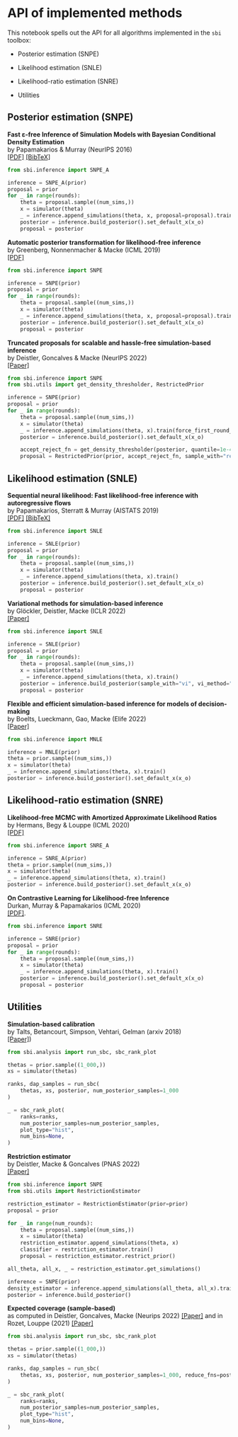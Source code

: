 # API of implemented methods

This notebook spells out the API for all algorithms implemented in the `sbi` toolbox:

- Posterior estimation (SNPE)

- Likelihood estimation (SNLE)

- Likelihood-ratio estimation (SNRE)

- Utilities  

## Posterior estimation (SNPE)

**Fast ε-free Inference of Simulation Models with Bayesian Conditional Density Estimation**<br> by Papamakarios & Murray (NeurIPS 2016) <br>[[PDF]](https://papers.nips.cc/paper/6084-fast-free-inference-of-simulation-models-with-bayesian-conditional-density-estimation.pdf) [[BibTeX]](https://papers.nips.cc/paper/6084-fast-free-inference-of-simulation-models-with-bayesian-conditional-density-estimation/bibtex)


```python
from sbi.inference import SNPE_A

inference = SNPE_A(prior)
proposal = prior
for _ in range(rounds):
    theta = proposal.sample((num_sims,))
    x = simulator(theta)
    _ = inference.append_simulations(theta, x, proposal=proposal).train()
    posterior = inference.build_posterior().set_default_x(x_o)
    proposal = posterior
```

**Automatic posterior transformation for likelihood-free inference**<br>by Greenberg, Nonnenmacher & Macke (ICML 2019) <br>[[PDF]](http://proceedings.mlr.press/v97/greenberg19a/greenberg19a.pdf)


```python
from sbi.inference import SNPE

inference = SNPE(prior)
proposal = prior
for _ in range(rounds):
    theta = proposal.sample((num_sims,))
    x = simulator(theta)
    _ = inference.append_simulations(theta, x, proposal=proposal).train()
    posterior = inference.build_posterior().set_default_x(x_o)
    proposal = posterior
```

**Truncated proposals for scalable and hassle-free simulation-based inference** <br> by Deistler, Goncalves & Macke (NeurIPS 2022) <br>[[Paper]](https://arxiv.org/abs/2210.04815)


```python
from sbi.inference import SNPE
from sbi.utils import get_density_thresholder, RestrictedPrior

inference = SNPE(prior)
proposal = prior
for _ in range(rounds):
    theta = proposal.sample((num_sims,))
    x = simulator(theta)
    _ = inference.append_simulations(theta, x).train(force_first_round_loss=True)
    posterior = inference.build_posterior().set_default_x(x_o)

    accept_reject_fn = get_density_thresholder(posterior, quantile=1e-4)
    proposal = RestrictedPrior(prior, accept_reject_fn, sample_with="rejection")
```

## Likelihood estimation (SNLE)

**Sequential neural likelihood: Fast likelihood-free inference with autoregressive flows**<br>by Papamakarios, Sterratt & Murray (AISTATS 2019) <br>[[PDF]](http://proceedings.mlr.press/v89/papamakarios19a/papamakarios19a.pdf) [[BibTeX]](https://gpapamak.github.io/bibtex/snl.bib)


```python
from sbi.inference import SNLE

inference = SNLE(prior)
proposal = prior
for _ in range(rounds):
    theta = proposal.sample((num_sims,))
    x = simulator(theta)
    _ = inference.append_simulations(theta, x).train()
    posterior = inference.build_posterior().set_default_x(x_o)
    proposal = posterior
```

**Variational methods for simulation-based inference** <br> by Glöckler, Deistler, Macke (ICLR 2022) <br>[[Paper]](https://arxiv.org/abs/2203.04176)


```python
from sbi.inference import SNLE

inference = SNLE(prior)
proposal = prior
for _ in range(rounds):
    theta = proposal.sample((num_sims,))
    x = simulator(theta)
    _ = inference.append_simulations(theta, x).train()
    posterior = inference.build_posterior(sample_with="vi", vi_method="fKL").set_default_x(x_o)
    proposal = posterior
```

**Flexible and efficient simulation-based inference for models of decision-making** <br> by Boelts, Lueckmann, Gao, Macke (Elife 2022) <br>[[Paper]](https://elifesciences.org/articles/77220)


```python
from sbi.inference import MNLE

inference = MNLE(prior)
theta = prior.sample((num_sims,))
x = simulator(theta)
_ = inference.append_simulations(theta, x).train()
posterior = inference.build_posterior().set_default_x(x_o)
```

## Likelihood-ratio estimation (SNRE)

**Likelihood-free MCMC with Amortized Approximate Likelihood Ratios**<br>by Hermans, Begy & Louppe (ICML 2020) <br>[[PDF]](http://proceedings.mlr.press/v119/hermans20a/hermans20a.pdf)


```python
from sbi.inference import SNRE_A

inference = SNRE_A(prior)
theta = prior.sample((num_sims,))
x = simulator(theta)
_ = inference.append_simulations(theta, x).train()
posterior = inference.build_posterior().set_default_x(x_o)
```

**On Contrastive Learning for Likelihood-free Inference**<br>Durkan, Murray & Papamakarios (ICML 2020) <br>[[PDF]](http://proceedings.mlr.press/v119/durkan20a/durkan20a.pdf).


```python
from sbi.inference import SNRE

inference = SNRE(prior)
proposal = prior
for _ in range(rounds):
    theta = proposal.sample((num_sims,))
    x = simulator(theta)
    _ = inference.append_simulations(theta, x).train()
    posterior = inference.build_posterior().set_default_x(x_o)
    proposal = posterior
```

## Utilities

**Simulation-based calibration**<br>by Talts, Betancourt, Simpson, Vehtari, Gelman (arxiv 2018) <br>[[Paper]](https://arxiv.org/abs/1804.06788))


```python
from sbi.analysis import run_sbc, sbc_rank_plot

thetas = prior.sample((1_000,))
xs = simulator(thetas)

ranks, dap_samples = run_sbc(
    thetas, xs, posterior, num_posterior_samples=1_000
)

_ = sbc_rank_plot(
    ranks=ranks,
    num_posterior_samples=num_posterior_samples,
    plot_type="hist",
    num_bins=None,
)
```

**Restriction estimator**<br>by Deistler, Macke & Goncalves (PNAS 2022) <br>[[Paper]](https://www.pnas.org/doi/10.1073/pnas.2207632119)


```python
from sbi.inference import SNPE
from sbi.utils import RestrictionEstimator

restriction_estimator = RestrictionEstimator(prior=prior)
proposal = prior

for _ in range(num_rounds):
    theta = proposal.sample((num_sims,))
    x = simulator(theta)
    restriction_estimator.append_simulations(theta, x)
    classifier = restriction_estimator.train()
    proposal = restriction_estimator.restrict_prior()

all_theta, all_x, _ = restriction_estimator.get_simulations()

inference = SNPE(prior)
density_estimator = inference.append_simulations(all_theta, all_x).train()
posterior = inference.build_posterior()
```

**Expected coverage (sample-based)**<br>as computed in Deistler, Goncalves, Macke (Neurips 2022) [[Paper]](https://arxiv.org/abs/2210.04815) and in Rozet, Louppe (2021) [[Paper]](https://matheo.uliege.be/handle/2268.2/12993)


```python
from sbi.analysis import run_sbc, sbc_rank_plot

thetas = prior.sample((1_000,))
xs = simulator(thetas)

ranks, dap_samples = run_sbc(
    thetas, xs, posterior, num_posterior_samples=1_000, reduce_fns=posterior.log_prob
)

_ = sbc_rank_plot(
    ranks=ranks,
    num_posterior_samples=num_posterior_samples,
    plot_type="hist",
    num_bins=None,
)
```
